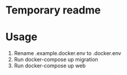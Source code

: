 # Temporary readme

# Usage

1. Rename .example.docker.env to .docker.env
2. Run docker-compose up migration
3. Run docker-compose up web
